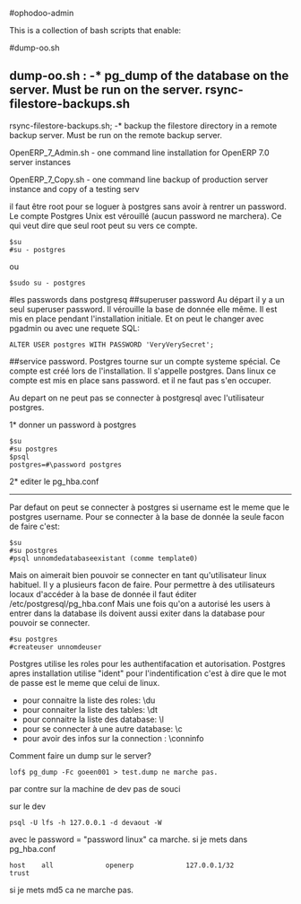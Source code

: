 #ophodoo-admin

This is a collection of bash scripts that enable:

#dump-oo.sh
 
 dump-oo.sh : -* pg_dump of the database on the server. Must be run on the server.
  rsync-filestore-backups.sh
  -----------------------------------------
 rsync-filestore-backups.sh; -* backup the filestore directory in a remote backup server. 
 Must be run on the remote backup server.
 
 OpenERP_7_Admin.sh - one command line installation for OpenERP 7.0 server instances
 
 OpenERP_7_Copy.sh - one command line backup of production server instance and copy 
 of a testing serv



il faut être root pour se loguer à postgres sans avoir à rentrer un password. Le compte Postgres Unix est vérouillé (aucun password ne marchera). Ce qui veut dire que seul root peut su vers ce compte.
```
$su
#su - postgres
```
ou
```
$sudo su - postgres
```
#les passwords dans postgresq
##superuser password
Au départ il y a un seul superuser password. Il vérouille la base de donnée elle même. Il est mis en place pendant l'installation initiale. Et on peut le changer avec pgadmin ou avec une requete SQL:
```
ALTER USER postgres WITH PASSWORD 'VeryVerySecret';
```
##service password.
Postgres tourne sur un compte systeme spécial. Ce compte est créé lors de l'installation. Il s'appelle postgres. Dans linux ce compte est mis en place sans password. et il ne faut pas s'en occuper.

Au depart on ne peut pas se connecter à postgresql avec l'utilisateur postgres.

1* donner un password à postgres
```
$su
#su postgres
$psql
postgres=#\password postgres
```
2* editer le pg_hba.conf

------

Par defaut on peut se connecter à postgres si username est le meme que le postgres username.
Pour se connecter à la base de donnée la seule facon de faire c'est:
```
$su
#su postgres
#psql unnomdedatabaseexistant (comme template0)
```
Mais on aimerait bien pouvoir se connecter en tant qu'utilisateur linux habituel. Il y a plusieurs facon de faire. 
Pour permettre à des utilisateurs locaux d'accéder à la base de donnée il faut éditer /etc/postgresql/pg_hba.conf
Mais une fois qu'on a autorisé les users à entrer dans la database ils doivent aussi exiter dans la database pour pouvoir se connecter.
```
#su postgres
#createuser unnomdeuser
```
Postgres utilise les roles pour les authentifacation et autorisation. Postgres apres installation utilise "ident" pour
l'indentification c'est à dire que le mot de passe est le meme que celui de linux.

* pour connaitre la liste des roles: \\du
* pour connaiter la liste des tables: \dt
* pour connaitre la liste des database: \l
* pour se connecter à une autre database: \c 
* pour avoir des infos sur la connection : \conninfo


Comment faire un dump sur le server?
```
lof$ pg_dump -Fc goeen001 > test.dump ne marche pas.
```
par contre sur la machine de dev pas de souci

sur le dev 
```
psql -U lfs -h 127.0.0.1 -d devaout -W 
```
avec le password = "password linux" ca marche.
si je mets dans pg_hba.conf
```
host    all             openerp             127.0.0.1/32            trust
```
si je mets md5 ca ne marche pas.
